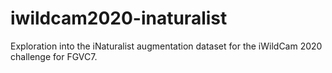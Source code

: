 # iwildcam2020-inaturalist
Exploration into the iNaturalist augmentation dataset for the iWildCam 2020 challenge for FGVC7.
